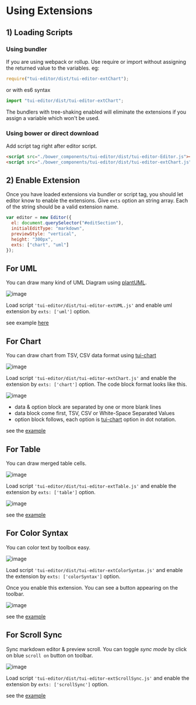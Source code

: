 # Using Extensions

## 1) Loading Scripts

### Using bundler

If you are using webpack or rollup. Use require or import without assigning the returned value to the variables. eg:

```js
require("tui-editor/dist/tui-editor-extChart");
```

or with es6 syntax

```js
import "tui-editor/dist/tui-editor-extChart";
```

The bundlers with tree-shaking enabled will eliminate the extensions if you assign a variable which won't be used.

### Using bower or direct download

Add script tag right after editor script.

```html
<script src="./bower_components/tui-editor/dist/tui-editor-Editor.js"></script>
<script src="./bower_components/tui-editor/dist/tui-editor-extChart.js"></script>
```

## 2) Enable Extension

Once you have loaded extensions via bundler or script tag, you should let editor know to enable the extensions.
Give `exts` option an string array. Each of the string should be a valid extension name.

```js
var editor = new Editor({
  el: document.querySelector("#editSection"),
  initialEditType: "markdown",
  previewStyle: "vertical",
  height: "300px",
  exts: ["chart", "uml"]
});
```

## For UML

You can draw many kind of UML Diagram using [plantUML](http://plantuml.com/).

![image](https://user-images.githubusercontent.com/1215767/34478730-e1e3a648-efe5-11e7-9b54-685d8bd20e67.png)

Load script `'tui-editor/dist/tui-editor-extUML.js'` and enable uml extension by `exts: ['uml']` option.

see example [here](https://nhn.github.io/tui.editor/latest/tutorial-example08-uml)

## For Chart

You can draw chart from TSV, CSV data format using [tui-chart](http://nhn.github.io/tui.chart/latest)

![image](https://user-images.githubusercontent.com/1215767/34478882-bb25bc48-efe6-11e7-83fd-2da47107133d.png)

Load script `'tui-editor/dist/tui-editor-extChart.js'` and enable the extension by `exts: ['chart']` option.
The code block format looks like this.

![image](https://user-images.githubusercontent.com/1215767/34479026-a0823ed8-efe7-11e7-9eb0-0d95664f8bae.png)

- data & option block are separated by one or more blank lines
- data block come first, TSV, CSV or White-Space Separated Values
- option block follows, each option is [tui-chart](http://nhn.github.io/tui.chart/latest/tui.chart) option in dot notation.

see the [example](https://nhn.github.io/tui.editor/latest/tutorial-example09-chart)

## For Table

You can draw merged table cells.

![image](https://user-images.githubusercontent.com/1215767/34479209-b0391fbc-efe8-11e7-8c65-a58280723ebf.png)

Load script `'tui-editor/dist/tui-editor-extTable.js'` and enable the extension by `exts: ['table']` option.

![image](https://user-images.githubusercontent.com/1215767/34479230-d264ca32-efe8-11e7-9ed1-392a863b127e.png)

see the [example](https://nhn.github.io/tui.editor/latest/tutorial-example07-table)

## For Color Syntax

You can color text by toolbox easy.

![image](https://user-images.githubusercontent.com/1215767/34479321-5ef8b526-efe9-11e7-984f-0102e363f79d.png)

Load script `'tui-editor/dist/tui-editor-extColorSyntax.js'` and enable the extension by `exts: ['colorSyntax']` option.

Once you enable this extension. You can see a button appearing on the toolbar.

![image](https://user-images.githubusercontent.com/1215767/34479308-4ca815ec-efe9-11e7-8c6d-2d2b395667bc.png)

see the [example](https://nhn.github.io/tui.editor/latest/tutorial-example06-color-syntax)

## For Scroll Sync

Sync markdown editor & preview scroll. You can toggle _sync mode_ by click on blue `scroll on` button on toolbar.

![image](https://user-images.githubusercontent.com/1215767/34479392-d37c671c-efe9-11e7-841f-b3900a2ef7f5.png)

Load script `'tui-editor/dist/tui-editor-extScrollSync.js'` and enable the extension by `exts: ['scrollSync']` option.

see the [example](https://nhn.github.io/tui.editor/latest/tutorial-example05-scroll-sync)
